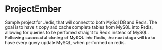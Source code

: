 # ProjectEmber

Sample project for Jedis, that will connect to both MySql DB and Redis. The goal is to have it copy and cache complete tables from MySQL into Redis, allowing for queries to be perfomed straight to Redis instead of MySQL. Following successful cloning of MySQL into Redis, the next stage will be to have every query update MySQL, when performed on redis.
